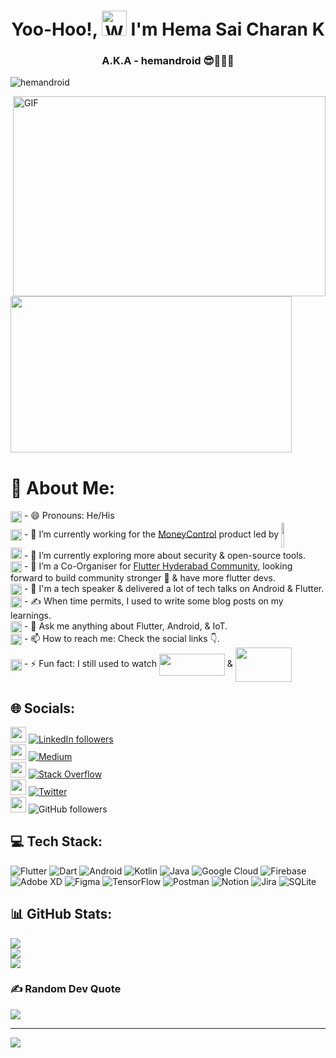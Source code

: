 <h1 align="center"> Yoo-Hoo!, <img src="https://raw.githubusercontent.com/nixin72/nixin72/master/wave.gif" 
         alt="Waving hand animated gif"
         height="40"
         width="40" /> I'm Hema Sai Charan K
</h1>
<h3 align="center"> A.K.A - hemandroid 😎👨🏻‍💻</h3>

<p align="left"> <img src="https://komarev.com/ghpvc/?username=hemandroid&label=Views&color=blue&style=plastic&style=for-the-badge" alt="hemandroid" /> </p>

<img align="right" alt="GIF" src="https://github.com/abhisheknaiidu/abhisheknaiidu/blob/master/code.gif?raw=true" width="500" height="320" />

<img src="https://user-images.githubusercontent.com/12004982/204016624-f7a41cb0-daba-4b4d-b0d7-4e05801802cb.png" height="250" width="450"/>



# 💫 About Me:
<img src="https://www.fluttericon.com/logo_dart_192px.svg" height="18" width="18" align="center"/> - 😄 Pronouns: He/His<br>
<img src="https://www.fluttericon.com/logo_dart_192px.svg" height="18" width="18" align="center"/> - 🔭 I’m currently working for the [MoneyControl](https://www.moneycontrol.com/) product led by <img width="10%" src="https://user-images.githubusercontent.com/12004982/204028596-767c493a-645b-4720-817a-39d4ebc58e04.png" height="40" width="105" align="center">
<br>
<img src="https://www.fluttericon.com/logo_dart_192px.svg" height="18" width="18" align="center-horizontal"/> - 🧐 I’m currently exploring more about security & open-source tools.<br>
<img src="https://www.fluttericon.com/logo_dart_192px.svg" height="18" width="18" align="center"/> - 👯 I’m a Co-Organiser for [Flutter Hyderabad Community](https://twitter.com/flutter_hyd), looking forward to build community stronger 💪 & have more flutter devs.<br>
<img src="https://www.fluttericon.com/logo_dart_192px.svg" height="18" width="18" align="center"/> - 🤔 I'm a tech speaker & delivered a lot of tech talks on Android & Flutter.<br>
<img src="https://www.fluttericon.com/logo_dart_192px.svg" height="18" width="18" align="center"/> - ✍️ When time permits, I used to write some blog posts on my learnings.<br>
<img src="https://www.fluttericon.com/logo_dart_192px.svg" height="18" width="18" align="center"/> - 💬 Ask me anything about Flutter, Android, & IoT. <br>
<img src="https://www.fluttericon.com/logo_dart_192px.svg" height="18" width="18" align="center"/> - 📫 How to reach me: Check the social links 👇.<br>
<img src="https://www.fluttericon.com/logo_dart_192px.svg" height="18" width="18" align="center"/> - ⚡ Fun fact: I still used to watch <img src="https://brandslogos.com/wp-content/uploads/images/large/cartoon-network-logo-2.png" height="35" width="105" align="center"> & <img src="https://upload.wikimedia.org/wikipedia/commons/4/49/POGO-logo.svg" height="55" width="90" align="center">

## 🌐 Socials:
<img src="https://flutterindia.dev/flappy-dash.gif" height="25" width="25"> [![LinkedIn followers](https://img.shields.io/badge/LinkedIn-%230077B5.svg?logo=linkedin&logoColor=white&style=style=for-the-badge)](https://linkedin.com/in/hemandroid)<br> 
<img src="https://flutterindia.dev/flappy-dash.gif" height="25" width="25"> [![Medium](https://img.shields.io/badge/Medium-12100E?logo=medium&logoColor=white&style=style=for-the-badge)](https://medium.com/@hemandroid)<br> 
<img src="https://flutterindia.dev/flappy-dash.gif" height="25" width="25"> [![Stack Overflow](https://img.shields.io/badge/-Stackoverflow-FE7A16?logo=stack-overflow&logoColor=white&style=style=for-the-badge)](https://stackoverflow.com/users/5174125)<br> 
<img src="https://flutterindia.dev/flappy-dash.gif" height="25" width="25"> [![Twitter](https://img.shields.io/twitter/follow/hemandroid?logo=Twitter&style=for-the-badge)](https://twitter.com/hemandroid)<br> 
<img src="https://flutterindia.dev/flappy-dash.gif" height="25" width="25"> ![GitHub followers](https://img.shields.io/github/followers/hemandroid?logo=Github&label=@hemandroid&style=style=for-the-badge)

## 💻 Tech Stack:
![Flutter](https://img.shields.io/badge/Flutter-%2302569B.svg?style=for-the-badge&logo=flutter) 
![Dart](https://img.shields.io/badge/dart-%230175C2.svg?style=for-the-badge&logo=dart)
![Android](https://img.shields.io/badge/android-%230175C2.svg?style=for-the-badge&logo=android)
![Kotlin](https://img.shields.io/badge/kotlin-%230095D5.svg?style=for-the-badge&logo=kotlin) 
![Java](https://img.shields.io/badge/java-%23ED8B00.svg?style=for-the-badge&logo=java&logoColor=blue)
![Google Cloud](https://img.shields.io/badge/Google%20Cloud-%234285F4.svg?style=for-the-badge&logo=google-cloud&logoColor=white) ![Firebase](https://img.shields.io/badge/firebase-%23039BE5.svg?style=for-the-badge&logo=firebase) ![Adobe XD](https://img.shields.io/badge/Adobe%20XD-470137?style=for-the-badge&logo=Adobe%20XD&logoColor=#FF61F6) 	![Figma](https://img.shields.io/badge/figma-%23F24E1E.svg?style=for-the-badge&logo=figma&logoColor=white) ![TensorFlow](https://img.shields.io/badge/TensorFlow-%23FF6F00.svg?style=for-the-badge&logo=TensorFlow&logoColor=white) ![Postman](https://img.shields.io/badge/Postman-FF6C37?style=for-the-badge&logo=postman&logoColor=white) ![Notion](https://img.shields.io/badge/Notion-%23000000.svg?style=for-the-badge&logo=notion&logoColor=white) ![Jira](https://img.shields.io/badge/jira-%230A0FFF.svg?style=for-the-badge&logo=jira&logoColor=white) ![SQLite](https://img.shields.io/badge/sqlite-%2307405e.svg?style=for-the-badge&logo=sqlite&logoColor=white)
## 📊 GitHub Stats:
![](https://github-readme-stats.vercel.app/api?username=hemandroid&theme=algolia&hide_border=false&include_all_commits=true&count_private=true)<br/>
![](https://github-readme-streak-stats.herokuapp.com/?user=hemandroid&theme=algolia&hide_border=false)<br/>
![](https://github-readme-stats.vercel.app/api/top-langs/?username=hemandroid&theme=algolia&hide_border=false&include_all_commits=true&count_private=true&layout=compact)

### ✍️ Random Dev Quote
![](https://quotes-github-readme.vercel.app/api?type=vetical&theme=radical)

---
[![](https://visitcount.itsvg.in/api?id=hemandroid&icon=8&color=1)](https://visitcount.itsvg.in)

<!-- Proudly created with GPRM ( https://gprm.itsvg.in ) -->
